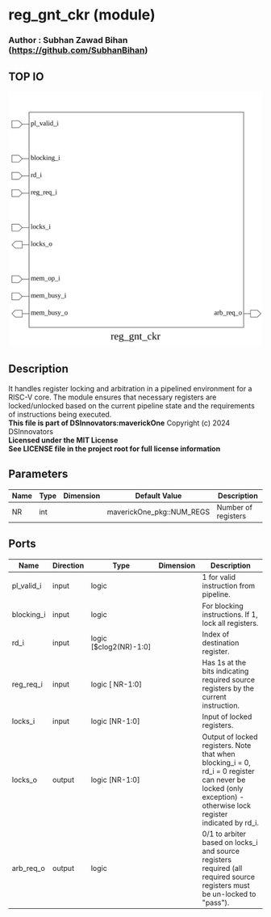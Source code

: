 # reg_gnt_ckr (module)

### Author : Subhan Zawad Bihan (https://github.com/SubhanBihan)

## TOP IO
<img src="./reg_gnt_ckr_top.svg">

## Description

It handles register locking and arbitration in a pipelined environment for a RISC-V core. The module
ensures that necessary registers are locked/unlocked based on the current pipeline state and the
requirements of instructions being executed.
<br>**This file is part of DSInnovators:maverickOne**
Copyright (c) 2024 DSInnovators
<br>**Licensed under the MIT License**
<br>**See LICENSE file in the project root for full license information**

## Parameters
|Name|Type|Dimension|Default Value|Description|
|-|-|-|-|-|
|NR|int||maverickOne_pkg::NUM_REGS|Number of registers|

## Ports
|Name|Direction|Type|Dimension|Description|
|-|-|-|-|-|
|pl_valid_i|input|logic|| 1 for valid instruction from pipeline.|
|blocking_i|input|logic|| For blocking instructions. If 1, lock all registers.|
|rd_i|input|logic [$clog2(NR)-1:0]|| Index of destination register.|
|reg_req_i|input|logic [ NR-1:0]|| Has 1s at the bits indicating required source registers by the current instruction.|
|locks_i|input|logic [NR-1:0]|| Input of locked registers.|
|locks_o|output|logic [NR-1:0]|| Output of locked registers. Note that when blocking_i = 0, rd_i = 0 register can never be locked (only exception) - otherwise lock register indicated by rd_i.|
|arb_req_o|output|logic|| 0/1 to arbiter based on locks_i and source registers required (all required source registers must be un-locked to "pass").|
